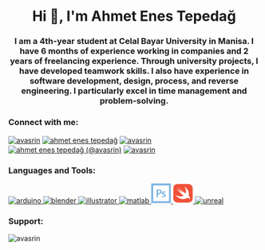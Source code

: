 <h1 align="center">Hi 👋, I'm Ahmet Enes Tepedağ</h1>
<h3 align="center">I am a 4th-year student at Celal Bayar University in Manisa. I have 6 months of experience working in companies and 2 years of freelancing experience. Through university projects, I have developed teamwork skills. I also have experience in software development, design, process, and reverse engineering. I particularly excel in time management and problem-solving.</h3>

<h3 align="left">Connect with me:</h3>
<p align="left">
<a href="https://twitter.com/avasrin" target="blank"><img align="center" src="https://raw.githubusercontent.com/rahuldkjain/github-profile-readme-generator/master/src/images/icons/Social/twitter.svg" alt="avasrin" height="30" width="40" /></a>
<a href="https://linkedin.com/in/ahmet enes tepedağ" target="blank"><img align="center" src="https://raw.githubusercontent.com/rahuldkjain/github-profile-readme-generator/master/src/images/icons/Social/linked-in-alt.svg" alt="ahmet enes tepedağ" height="30" width="40" /></a>
<a href="https://instagram.com/avasrin" target="blank"><img align="center" src="https://raw.githubusercontent.com/rahuldkjain/github-profile-readme-generator/master/src/images/icons/Social/instagram.svg" alt="avasrin" height="30" width="40" /></a>
<a href="https://www.youtube.com/c/ahmet enes tepedağ (@avasrin)" target="blank"><img align="center" src="https://raw.githubusercontent.com/rahuldkjain/github-profile-readme-generator/master/src/images/icons/Social/youtube.svg" alt="ahmet enes tepedağ (@avasrin)" height="30" width="40" /></a>
<a href="https://discord.gg/avasrin" target="blank"><img align="center" src="https://raw.githubusercontent.com/rahuldkjain/github-profile-readme-generator/master/src/images/icons/Social/discord.svg" alt="avasrin" height="30" width="40" /></a>
</p>

<h3 align="left">Languages and Tools:</h3>
<p align="left"> <a href="https://www.arduino.cc/" target="_blank" rel="noreferrer"> <img src="https://cdn.worldvectorlogo.com/logos/arduino-1.svg" alt="arduino" width="40" height="40"/> </a> <a href="https://www.blender.org/" target="_blank" rel="noreferrer"> <img src="https://download.blender.org/branding/community/blender_community_badge_white.svg" alt="blender" width="40" height="40"/> </a> <a href="https://www.adobe.com/in/products/illustrator.html" target="_blank" rel="noreferrer"> <img src="https://www.vectorlogo.zone/logos/adobe_illustrator/adobe_illustrator-icon.svg" alt="illustrator" width="40" height="40"/> </a> <a href="https://www.mathworks.com/" target="_blank" rel="noreferrer"> <img src="https://upload.wikimedia.org/wikipedia/commons/2/21/Matlab_Logo.png" alt="matlab" width="40" height="40"/> </a> <a href="https://www.photoshop.com/en" target="_blank" rel="noreferrer"> <img src="https://raw.githubusercontent.com/devicons/devicon/master/icons/photoshop/photoshop-line.svg" alt="photoshop" width="40" height="40"/> </a> <a href="https://developer.apple.com/swift/" target="_blank" rel="noreferrer"> <img src="https://raw.githubusercontent.com/devicons/devicon/master/icons/swift/swift-original.svg" alt="swift" width="40" height="40"/> </a> <a href="https://unrealengine.com/" target="_blank" rel="noreferrer"> <img src="https://raw.githubusercontent.com/kenangundogan/fontisto/036b7eca71aab1bef8e6a0518f7329f13ed62f6b/icons/svg/brand/unreal-engine.svg" alt="unreal" width="40" height="40"/> </a> </p>

<h3 align="left">Support:</h3>
<p><a href="https://www.buymeacoffee.com/avasrin"> <img align="left" src="https://cdn.buymeacoffee.com/buttons/v2/default-yellow.png" height="50" width="210" alt="avasrin" /></a></p><br><br>
